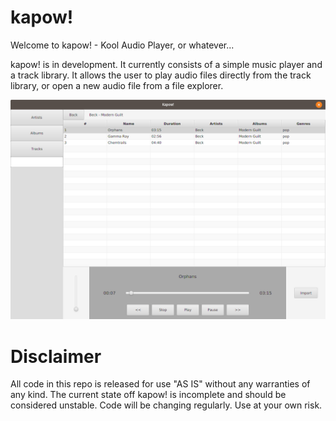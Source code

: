 # kapow!
Welcome to kapow! - Kool Audio Player, or whatever...

kapow! is in development. It currently consists of a simple music player and a track library. It allows the user to play audio files directly from the track library, or open a new audio file from a file explorer.

![kapow! in action](https://github.com/devinereshan/kapow/blob/master/kapow_in_action.png?raw=true)

# Disclaimer
All code in this repo is released for use "AS IS" without any warranties of any kind. The current state off kapow! is incomplete and should be considered unstable. Code will be changing regularly. Use at your own risk. 
